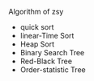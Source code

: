 Algorithm of zsy 
* quick sort
* linear-Time Sort
* Heap Sort
* Binary Search Tree
* Red-Black Tree
* Order-statistic Tree